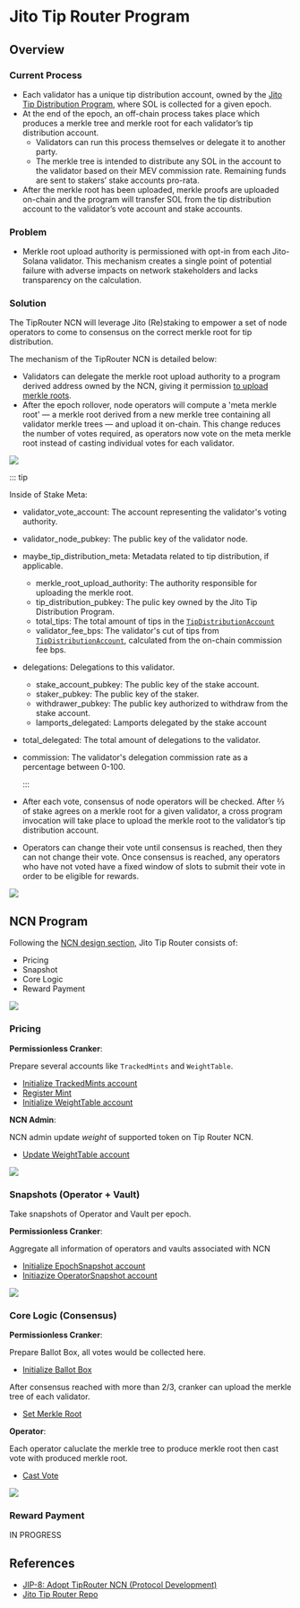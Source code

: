 # Jito Tip Router Program

## Overview

### Current Process

- Each validator has a unique tip distribution account, owned by the [Jito Tip Distribution Program], where SOL is collected for a given epoch.
- At the end of the epoch, an off-chain process takes place which produces a merkle tree and merkle root for each validator’s tip distribution account. 
    - Validators can run this process themselves or delegate it to another party.
    - The merkle tree is intended to distribute any SOL in the account to the validator based on their MEV commission rate. Remaining funds are sent to stakers’ stake accounts pro-rata.
- After the merkle root has been uploaded, merkle proofs are uploaded on-chain and the program will transfer SOL from the tip distribution account to the validator’s vote account and stake accounts. 

### Problem

- Merkle root upload authority is permissioned with opt-in from each Jito-Solana validator. This mechanism creates a single point of potential failure with adverse impacts on network stakeholders and lacks transparency on the calculation.

### Solution

The TipRouter NCN will leverage Jito (Re)staking to empower a set of node operators to come to consensus on the correct merkle root for tip distribution.

The mechanism of the TipRouter NCN is detailed below:

- Validators can delegate the merkle root upload authority to a program derived address owned by the NCN, giving it permission [to upload merkle roots].
- After the epoch rollover, node operators will compute a 'meta merkle root' — a merkle root derived from a new merkle tree containing all validator merkle trees — and upload it on-chain. This change reduces the number of votes required, as operators now vote on the meta merkle root instead of casting individual votes for each validator.

![](./images/cast_vote.png)

::: tip

Inside of Stake Meta:

- validator_vote_account: The account representing the validator's voting authority.
- validator_node_pubkey: The public key of the validator node.
- maybe_tip_distribution_meta: Metadata related to tip distribution, if applicable.
    - merkle_root_upload_authority: The authority responsible for uploading the merkle root.
    - tip_distribution_pubkey: The pulic key owned by the Jito Tip Distribution Program.
    - total_tips: The total amount of tips in the [`TipDistributionAccount`]
    - validator_fee_bps: The validator's cut of tips from [`TipDistributionAccount`], calculated from the on-chain commission fee bps.
- delegations: Delegations to this validator.
    - stake_account_pubkey: The public key of the stake account.
    - staker_pubkey: The public key of the staker.
    - withdrawer_pubkey: The public key authorized to withdraw from the stake account.
    - lamports_delegated: Lamports delegated by the stake account
- total_delegated: The total amount of delegations to the validator.
- commission: The validator's delegation commission rate as a percentage between 0-100.

  :::

- After each vote, consensus of node operators will be checked. After ⅔ of stake agrees on a merkle root for a given validator, a cross program invocation will take place to upload the merkle root to the validator’s tip distribution account.
- Operators can change their vote until consensus is reached, then they can not change their vote. Once consensus is reached, any operators who have not voted have a fixed window of slots to submit their vote in order to be eligible for rewards.

![](./images/upload.png)

[Jito Tip Distribution Program]: https://github.com/jito-foundation/jito-programs/blob/master/mev-programs/programs/tip-distribution/src/lib.rs
[to upload merkle roots]: https://github.com/jito-foundation/jito-tip-router/blob/022fee74773170b76d1f8aad8c8edc71fd387e05/program/src/set_merkle_root.rs#L61-L80
[`TipDistributionAccount`]: https://github.com/jito-foundation/jito-programs/blob/6bf84c19db9208a16e226074c666c965f5429d88/mev-programs/programs/tip-distribution/src/state.rs#L29-L54

## NCN Program

Following the [NCN design section], Jito Tip Router consists of:

- Pricing
- Snapshot
- Core Logic
- Reward Payment

![](./images/overview.png)


[NCN design section]: /guide/ncn-design.md

### Pricing

**Permissionless Cranker**:

Prepare several accounts like `TrackedMints` and `WeightTable`.

- [Initialize TrackedMints account](https://github.com/jito-foundation/jito-tip-router/blob/master/program/src/initialize_tracked_mints.rs)
- [Register Mint](https://github.com/jito-foundation/jito-tip-router/blob/master/program/src/register_mint.rs)
- [Initialize WeightTable account](https://github.com/jito-foundation/jito-tip-router/blob/master/program/src/initialize_weight_table.rs)

**NCN Admin**:

NCN admin update *weight* of supported token on Tip Router NCN.

- [Update WeightTable account](https://github.com/jito-foundation/jito-tip-router/blob/master/program/src/admin_update_weight_table.rs)

![](./images/pricing.png)

### Snapshots (Operator + Vault)

Take snapshots of Operator and Vault per epoch.

**Permissionless Cranker**:

Aggregate all information of operators and vaults associated with NCN

- [Initialize EpochSnapshot account](https://github.com/jito-foundation/jito-tip-router/blob/master/program/src/initialize_epoch_snapshot.rs)
- [Initiazize OperatorSnapshot account](https://github.com/jito-foundation/jito-tip-router/blob/master/program/src/initialize_operator_snapshot.rs)

![](./images/snapshot.png)

### Core Logic (Consensus)

**Permissionless Cranker**:

Prepare Ballot Box, all votes would be collected here.

- [Initialize Ballot Box](https://github.com/jito-foundation/jito-tip-router/blob/master/program/src/initialize_ballot_box.rs)

After consensus reached with more than 2/3, cranker can upload the merkle tree of each validator.

- [Set Merkle Root](https://github.com/jito-foundation/jito-tip-router/blob/master/program/src/set_merkle_root.rs)

**Operator**:

Each operator caluclate the merkle tree to produce merkle root then cast vote with produced merkle root.

- [Cast Vote](https://github.com/jito-foundation/jito-tip-router/blob/master/program/src/cast_vote.rs)

![](./images/core_logic.png)

### Reward Payment

IN PROGRESS

## References
- [JIP-8: Adopt TipRouter NCN (Protocol Development)](https://forum.jito.network/t/jip-8-adopt-tiprouter-ncn-protocol-development/413)
- [Jito Tip Router Repo](https://github.com/jito-foundation/jito-tip-router/tree/master)
